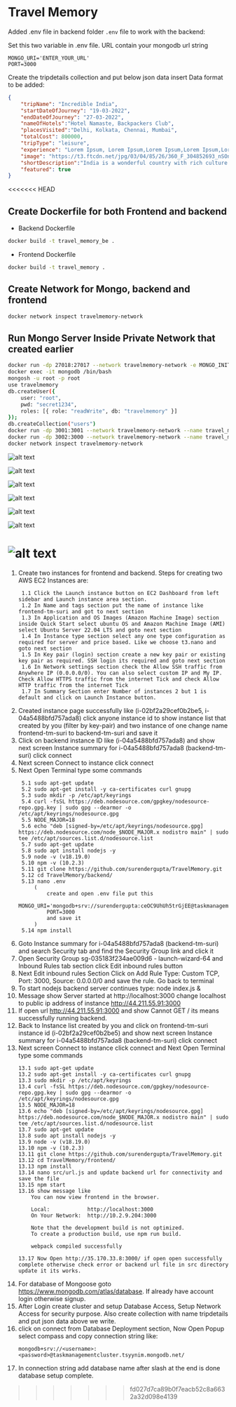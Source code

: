 # Travel Memory

Added .env file in backend folder
`.env` file to work with the backend:

Set this two variable in .env file. URL contain your mongodb url string
```
MONGO_URI='ENTER_YOUR_URL'
PORT=3000
```

Create the tripdetails collection and put below json data insert
Data format to be added: 

```json
{
    "tripName": "Incredible India",
    "startDateOfJourney": "19-03-2022",
    "endDateOfJourney": "27-03-2022",
    "nameOfHotels":"Hotel Namaste, Backpackers Club",
    "placesVisited":"Delhi, Kolkata, Chennai, Mumbai",
    "totalCost": 800000,
    "tripType": "leisure",
    "experience": "Lorem Ipsum, Lorem Ipsum,Lorem Ipsum,Lorem Ipsum,Lorem Ipsum,Lorem Ipsum,Lorem Ipsum,Lorem Ipsum,Lorem Ipsum,Lorem Ipsum,Lorem Ipsum,Lorem Ipsum,Lorem Ipsum,Lorem Ipsum,Lorem Ipsum,Lorem Ipsum,Lorem Ipsum,Lorem Ipsum,Lorem Ipsum,Lorem Ipsum,Lorem Ipsum,Lorem Ipsum,Lorem Ipsum,Lorem Ipsum,Lorem Ipsum,Lorem Ipsum,Lorem Ipsum, ",
    "image": "https://t3.ftcdn.net/jpg/03/04/85/26/360_F_304852693_nSOn9KvUgafgvZ6wM0CNaULYUa7xXBkA.jpg",
    "shortDescription":"India is a wonderful country with rich culture and good people.",
    "featured": true
}
```

<<<<<<< HEAD
## Create Dockerfile for both Frontend and backend

- Backend Dockerfile

```bash
docker build -t travel_memory_be .
```

- Frontend Dockerfile

```bash
docker build -t travel_memory .
```

## Create Network for Mongo, backend and frontend

```bash
docker network inspect travelmemory-network
```

## Run Mongo Server Inside Private Network that created earlier

```bash
docker run -dp 27018:27017 --network travelmemory-network -e MONGO_INITDB_ROOT_USERNAME=root -e MONGO_INITDB_ROOT_PASSWORD=root -v /data/db --name mongodb mongo:latest
docker exec -it mongodb /bin/bash
mongosh -u root -p root
use travelmemory
db.createUser({
    user: "root",
    pwd: "secret1234",
    roles: [{ role: "readWrite", db: "travelmemory" }]
});
db.createCollection("users")
docker run -dp 3001:3001 --network travelmemory-network --name travel_memory_be -e "PORT=3001" -e "MONGO_URI=mongodb://root:secret1234@mongodb:27017/travelmemory" travel_memory_be
docker run -dp 3002:3000 --network travelmemory-network --name travel_memory_fe travel_memory
docker network inspect travelmemory-network
```

![alt text](./screenshots/image.png)

![alt text](./screenshots/image-1.png)

![alt text](./screenshots/image-2.png)

![alt text](./screenshots/image-3.png)

![alt text](./screenshots/image-4.png)

![alt text](./screenshots/image-5.png)

![alt text](./screenshots/image-6.png)
=======
1. Create two instances for frontend and backend. Steps for creating two AWS EC2 Instances are:
   ```
    1.1 Click the Launch instance button on EC2 Dashboard from left sidebar and Launch instance area section.
    1.2 In Name and tags section put the name of instance like frontend-tm-suri and got to next section
    1.3 In Application and OS Images (Amazon Machine Image) section inside Quick Start select ubuntu OS and Amazon Machine Image (AMI) select Ubuntu Server 22.04 LTS and goto next section
    1.4 In Instance type section select any one type configuration as required for server and price based. Like we choose t3.nano and goto next section
    1.5 In Key pair (login) section create a new key pair or existing key pair as required. SSH login its required and goto next section
    1.6 In Network settings section check the Allow SSH traffic from Anywhere IP (0.0.0.0/0). You can also select custom IP and My IP. Check Allow HTTPS traffic from the internet Tick and check Allow HTTP traffic from the internet Tick
    1.7 In Summary Section enter Number of instances 2 but 1 is default and click on Launch Instance button.
   ```
2. Created instance page successfully like (i-02bf2a29cef0b2be5, i-04a5488bfd757ada8) click anyone instance id to show instance list that created by you (filter by key-pair) and two instance of one change name frontend-tm-suri to backend-tm-suri and save it
3. Click on backend instance ID like (i-04a5488bfd757ada8) and show next screen Instance summary for i-04a5488bfd757ada8 (backend-tm-suri) click connect 
4. Next screen Connect to instance click connect 
5. Next Open Terminal type some commands
   ```
    5.1 sudo apt-get update
    5.2 sudo apt-get install -y ca-certificates curl gnupg
    5.3 sudo mkdir -p /etc/apt/keyrings
    5.4 curl -fsSL https://deb.nodesource.com/gpgkey/nodesource-repo.gpg.key | sudo gpg --dearmor -o /etc/apt/keyrings/nodesource.gpg
    5.5 NODE_MAJOR=18
    5.6 echo "deb [signed-by=/etc/apt/keyrings/nodesource.gpg] https://deb.nodesource.com/node_$NODE_MAJOR.x nodistro main" | sudo tee /etc/apt/sources.list.d/nodesource.list
    5.7 sudo apt-get update
    5.8 sudo apt install nodejs -y
    5.9 node -v (v18.19.0)
    5.10 npm -v (10.2.3)
    5.11 git clone https://github.com/surendergupta/TravelMemory.git
    5.12 cd TravelMemory/backend/
    5.13 nano .env 
        (
            create and open .env file put this 
            MONGO_URI='mongodb+srv://surendergupta:ceOC9UhUh5trGjEE@taskmanagementcluster.tsyynim.mongodb.net/travelMemory'
            PORT=3000
            and save it
        )
    5.14 npm install
   ```
6. Goto Instance summary for i-04a5488bfd757ada8 (backend-tm-suri) and search Security tab and find the Security Group link and click it 
7. Open Security Group sg-035183f234ae009d6 - launch-wizard-64 and Inbound Rules tab section click Edit inbound rules button
8. Next Edit inbound rules Section Click on Add Rule Type: Custom TCP, Port: 3000, Source: 0.0.0.0/0 and save the rule. Go back to terminal
9. To start nodejs backend server continues type: node index.js &
10. Message show Server started at http://localhost:3000 change localhost to public ip address of instance http://44.211.55.91:3000
11. If open url http://44.211.55.91:3000 and show Cannot GET / its means successfully running backend.
12. Back to Instance list created by you and click on frontend-tm-suri instance id (i-02bf2a29cef0b2be5) and show next screen Instance summary for i-04a5488bfd757ada8 (backend-tm-suri) click connect 
13. Next screen Connect to instance click connect and Next Open Terminal type some commands
    ```
    13.1 sudo apt-get update
    13.2 sudo apt-get install -y ca-certificates curl gnupg
    13.3 sudo mkdir -p /etc/apt/keyrings
    13.4 curl -fsSL https://deb.nodesource.com/gpgkey/nodesource-repo.gpg.key | sudo gpg --dearmor -o /etc/apt/keyrings/nodesource.gpg
    13.5 NODE_MAJOR=18
    13.6 echo "deb [signed-by=/etc/apt/keyrings/nodesource.gpg] https://deb.nodesource.com/node_$NODE_MAJOR.x nodistro main" | sudo tee /etc/apt/sources.list.d/nodesource.list
    13.7 sudo apt-get update
    13.8 sudo apt install nodejs -y
    13.9 node -v (v18.19.0)
    13.10 npm -v (10.2.3)
    13.11 git clone https://github.com/surendergupta/TravelMemory.git
    13.12 cd TravelMemory/frontend/
    13.13 npm install
    13.14 nano src/url.js and update backend url for connectivity and save the file
    13.15 npm start
    13.16 show message like
        You can now view frontend in the browser.

        Local:            http://localhost:3000
        On Your Network:  http://10.2.9.204:3000

        Note that the development build is not optimized.
        To create a production build, use npm run build.

        webpack compiled successfully

    13.17 Now Open http://35.170.33.8:3000/ if open open successfully complete otherwise check error or backend url file in src directory update it its works.
    ```
14. For database of Mongoose goto https://www.mongodb.com/atlas/database. If already have account login otherwise signup.
15. After Login create cluster and setup Database Access, Setup Network Access for security purpose. Also create collection with name tripdetails and put json data above we write.
16. click on connect from Database Deployment section, Now Open Popup select compass and copy connection string like:
    ```
    mongodb+srv://<username>:<password>@taskmanagementcluster.tsyynim.mongodb.net/
    ```
17. In connection string add database name after slash at the end is done database setup complete.
>>>>>>> fd027d7ca89b0f7eacb52c8a6632a32d098e4139
